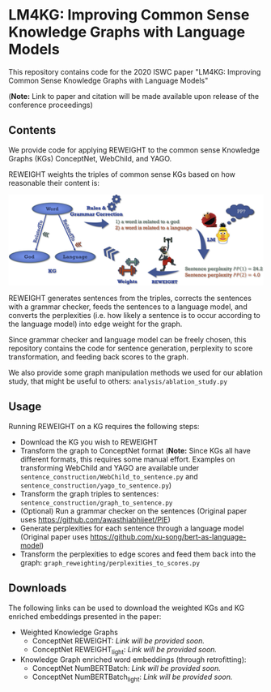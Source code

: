 
# LM4KG: Improving Common Sense Knowledge Graphs with Language Models

This repository contains code for the 2020 ISWC paper 
"LM4KG: Improving Common Sense Knowledge Graphs with Language Models"

(**Note:** Link to paper and citation will be made available upon release of the conference proceedings)

## Contents
We provide code for applying REWEIGHT to the common sense Knowledge Graphs (KGs) ConceptNet, WebChild, and YAGO. 

REWEIGHT weights the triples of common sense KGs based on how reasonable their content is:

![REWEIGHT Pipeline](/imgs/reweight_pipeline.png)

REWEIGHT generates sentences from the triples, corrects the sentences with a grammar checker, feeds the sentences to a language model, 
and converts the perplexities (i.e. how likely a sentence is to occur according to the language model) 
into edge weight for the graph. 

Since grammar checker and language model can be freely chosen, this repository contains the code for sentence generation, 
perplexity to score transformation, and feeding back scores to the graph.

We also provide some graph manipulation methods we used for our ablation study, that might be useful to others: `analysis/ablation_study.py`

## Usage
Running REWEIGHT on a KG requires the following steps:
* Download the KG you wish to REWEIGHT
* Transform the graph to ConceptNet format 
(**Note:** Since KGs all have different formats, this requires some manual effort. 
Examples on transforming WebChild and YAGO are available under 
`sentence_construction/WebChild_to_sentence.py` and `sentence_construction/yago_to_sentence.py`)
* Transform the graph triples to sentences: `sentence_construction/graph_to_sentence.py`
* (Optional) Run a grammar checker on the sentences (Original paper uses https://github.com/awasthiabhijeet/PIE)
* Generate perplexities for each sentence through a language model 
(Original paper uses https://github.com/xu-song/bert-as-language-model)
* Transform the perplexities to edge scores and feed them back into the graph: 
`graph_reweighting/perplexities_to_scores.py`

## Downloads
The following links can be used to download the weighted KGs and 
KG enriched embeddings presented in the paper:
* Weighted Knowledge Graphs
    * ConceptNet REWEIGHT: *Link will be provided soon.*
    * ConceptNet REWEIGHT<sub>light</sub>: *Link will be provided soon.*
* Knowledge Graph enriched word embeddings (through retrofitting):
    * ConceptNet NumBERTBatch: *Link will be provided soon.*
    * ConceptNet NumBERTBatch<sub>light</sub>: *Link will be provided soon.*
    
